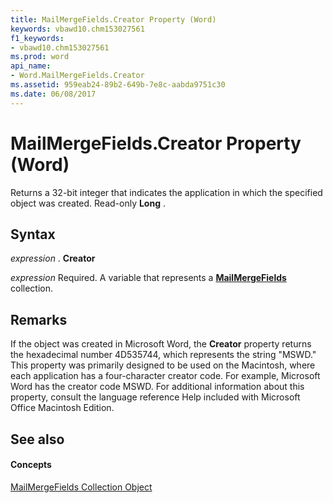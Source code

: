 ```yaml
---
title: MailMergeFields.Creator Property (Word)
keywords: vbawd10.chm153027561
f1_keywords:
- vbawd10.chm153027561
ms.prod: word
api_name:
- Word.MailMergeFields.Creator
ms.assetid: 959eab24-89b2-649b-7e8c-aabda9751c30
ms.date: 06/08/2017
---
```



# MailMergeFields.Creator Property (Word)

Returns a 32-bit integer that indicates the application in which the specified object was created. Read-only **Long** .


## Syntax

 _expression_ . **Creator**

 _expression_ Required. A variable that represents a **[MailMergeFields](mailmergefields-object-word.md)** collection.


## Remarks

If the object was created in Microsoft Word, the **Creator** property returns the hexadecimal number 4D535744, which represents the string "MSWD." This property was primarily designed to be used on the Macintosh, where each application has a four-character creator code. For example, Microsoft Word has the creator code MSWD. For additional information about this property, consult the language reference Help included with Microsoft Office Macintosh Edition.


## See also


#### Concepts


[MailMergeFields Collection Object](mailmergefields-object-word.md)

